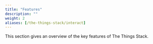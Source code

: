 ```yaml
---
title: "Features"
description: ""
weight: 2
aliases: [/the-things-stack/interact]
---
```


This section gives an overview of the key features of The Things Stack.
